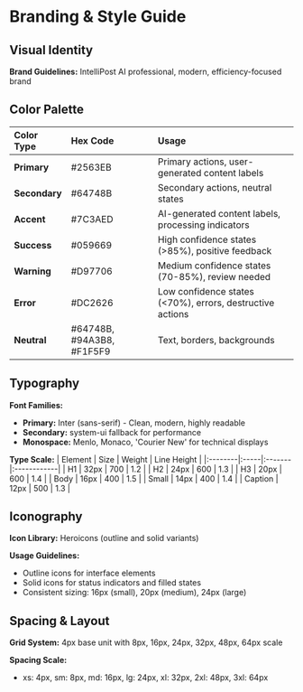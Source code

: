 # Branding & Style Guide

## Visual Identity

**Brand Guidelines:** IntelliPost AI professional, modern, efficiency-focused brand

## Color Palette

| Color Type    | Hex Code | Usage                                    |
| :------------ | :------- | :--------------------------------------- |
| **Primary**   | #2563EB  | Primary actions, user-generated content labels |
| **Secondary** | #64748B  | Secondary actions, neutral states        |
| **Accent**    | #7C3AED  | AI-generated content labels, processing indicators |
| **Success**   | #059669  | High confidence states (>85%), positive feedback |
| **Warning**   | #D97706  | Medium confidence states (70-85%), review needed |
| **Error**     | #DC2626  | Low confidence states (<70%), errors, destructive actions |
| **Neutral**   | #64748B, #94A3B8, #F1F5F9 | Text, borders, backgrounds |

## Typography

**Font Families:**
- **Primary:** Inter (sans-serif) - Clean, modern, highly readable
- **Secondary:** system-ui fallback for performance
- **Monospace:** Menlo, Monaco, 'Courier New' for technical displays

**Type Scale:**
| Element | Size | Weight | Line Height |
|:--------|:-----|:-------|:------------|
| H1 | 32px | 700 | 1.2 |
| H2 | 24px | 600 | 1.3 |
| H3 | 20px | 600 | 1.4 |
| Body | 16px | 400 | 1.5 |
| Small | 14px | 400 | 1.4 |
| Caption | 12px | 500 | 1.3 |

## Iconography

**Icon Library:** Heroicons (outline and solid variants)

**Usage Guidelines:**
- Outline icons for interface elements
- Solid icons for status indicators and filled states
- Consistent sizing: 16px (small), 20px (medium), 24px (large)

## Spacing & Layout

**Grid System:** 4px base unit with 8px, 16px, 24px, 32px, 48px, 64px scale

**Spacing Scale:**
- xs: 4px, sm: 8px, md: 16px, lg: 24px, xl: 32px, 2xl: 48px, 3xl: 64px
